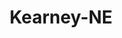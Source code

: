 ---
title: Kearney-NE
slug: kearney-ne
f_state:
- cms/state/nebraska.md
f_locations:
- cms/payday-loan/ace-cash-advance-886.md
- cms/payday-loan/advance-america-2049.md
- cms/payday-loan/advance-america-3111.md
- cms/payday-loan/cash-advantedge-6613.md
- cms/payday-loan/check-into-cash-12229.md
- cms/payday-loan/check-into-cash-inc-13083.md
- cms/payday-loan/check-rite-14017.md
- cms/payday-loan/express-check-advance-17046.md
- cms/payday-loan/kearney-cash-19986.md
- cms/payday-loan/kearney-cash-19987.md
- cms/payday-loan/kearney-cash-19988.md
- cms/payday-loan/kearney-cash-inc-19989.md
- cms/payday-loan/payday-usa-24109.md
- cms/payday-loan/payday-usa-24115.md
- cms/payday-loan/premier-distributing-24590.md
- cms/payday-loan/premier-distributing-kearney-24591.md
- cms/payday-loan/premier-telecom-24601.md
- cms/payday-loan/quik-cash-25440.md
updated-on: '2024-05-30T13:41:28.615Z'
created-on: '2024-05-30T13:41:28.615Z'
published-on: '2024-05-30T13:54:32.469Z'
f_city: Kearney
layout: '[city].html'
tags: city
---